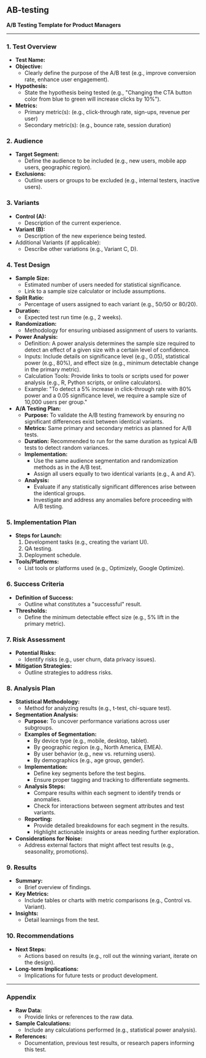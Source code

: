 ## AB-testing

**A/B Testing Template for Product Managers**

---

### 1. **Test Overview**
   - **Test Name:**
   - **Objective:**
     - Clearly define the purpose of the A/B test (e.g., improve conversion rate, enhance user engagement).
   - **Hypothesis:**
     - State the hypothesis being tested (e.g., "Changing the CTA button color from blue to green will increase clicks by 10%").
   - **Metrics:**
     - Primary metric(s): (e.g., click-through rate, sign-ups, revenue per user)
     - Secondary metric(s): (e.g., bounce rate, session duration)

### 2. **Audience**
   - **Target Segment:**
     - Define the audience to be included (e.g., new users, mobile app users, geographic region).
   - **Exclusions:**
     - Outline users or groups to be excluded (e.g., internal testers, inactive users).

### 3. **Variants**
   - **Control (A):**
     - Description of the current experience.
   - **Variant (B):**
     - Description of the new experience being tested.
   - Additional Variants (if applicable):
     - Describe other variations (e.g., Variant C, D).

### 4. **Test Design**
   - **Sample Size:**
     - Estimated number of users needed for statistical significance.
     - Link to a sample size calculator or include assumptions.
   - **Split Ratio:**
     - Percentage of users assigned to each variant (e.g., 50/50 or 80/20).
   - **Duration:**
     - Expected test run time (e.g., 2 weeks).
   - **Randomization:**
     - Methodology for ensuring unbiased assignment of users to variants.
   - **Power Analysis:**
     - Definition: A power analysis determines the sample size required to detect an effect of a given size with a certain level of confidence.
     - Inputs: Include details on significance level (e.g., 0.05), statistical power (e.g., 80%), and effect size (e.g., minimum detectable change in the primary metric).
     - Calculation Tools: Provide links to tools or scripts used for power analysis (e.g., R, Python scripts, or online calculators).
     - Example: "To detect a 5% increase in click-through rate with 80% power and a 0.05 significance level, we require a sample size of 10,000 users per group."
   - **A/A Testing Plan:**
     - **Purpose:** To validate the A/B testing framework by ensuring no significant differences exist between identical variants.
     - **Metrics:** Same primary and secondary metrics as planned for A/B tests.
     - **Duration:** Recommended to run for the same duration as typical A/B tests to detect random variances.
     - **Implementation:**
       - Use the same audience segmentation and randomization methods as in the A/B test.
       - Assign all users equally to two identical variants (e.g., A and A').
     - **Analysis:**
       - Evaluate if any statistically significant differences arise between the identical groups.
       - Investigate and address any anomalies before proceeding with A/B testing.

### 5. **Implementation Plan**
   - **Steps for Launch:**
     1. Development tasks (e.g., creating the variant UI).
     2. QA testing.
     3. Deployment schedule.
   - **Tools/Platforms:**
     - List tools or platforms used (e.g., Optimizely, Google Optimize).

### 6. **Success Criteria**
   - **Definition of Success:**
     - Outline what constitutes a "successful" result.
   - **Thresholds:**
     - Define the minimum detectable effect size (e.g., 5% lift in the primary metric).

### 7. **Risk Assessment**
   - **Potential Risks:**
     - Identify risks (e.g., user churn, data privacy issues).
   - **Mitigation Strategies:**
     - Outline strategies to address risks.

### 8. **Analysis Plan**
   - **Statistical Methodology:**
     - Method for analyzing results (e.g., t-test, chi-square test).
   - **Segmentation Analysis:**
     - **Purpose:** To uncover performance variations across user subgroups.
     - **Examples of Segmentation:**
       - By device type (e.g., mobile, desktop, tablet).
       - By geographic region (e.g., North America, EMEA).
       - By user behavior (e.g., new vs. returning users).
       - By demographics (e.g., age group, gender).
     - **Implementation:**
       - Define key segments before the test begins.
       - Ensure proper tagging and tracking to differentiate segments.
     - **Analysis Steps:**
       - Compare results within each segment to identify trends or anomalies.
       - Check for interactions between segment attributes and test variants.
     - **Reporting:**
       - Provide detailed breakdowns for each segment in the results.
       - Highlight actionable insights or areas needing further exploration.
   - **Considerations for Noise:**
     - Address external factors that might affect test results (e.g., seasonality, promotions).

### 9. **Results**
   - **Summary:**
     - Brief overview of findings.
   - **Key Metrics:**
     - Include tables or charts with metric comparisons (e.g., Control vs. Variant).
   - **Insights:**
     - Detail learnings from the test.

### 10. **Recommendations**
   - **Next Steps:**
     - Actions based on results (e.g., roll out the winning variant, iterate on the design).
   - **Long-term Implications:**
     - Implications for future tests or product development.

---

### Appendix
   - **Raw Data:**
     - Provide links or references to the raw data.
   - **Sample Calculations:**
     - Include any calculations performed (e.g., statistical power analysis).
   - **References:**
     - Documentation, previous test results, or research papers informing this test.


